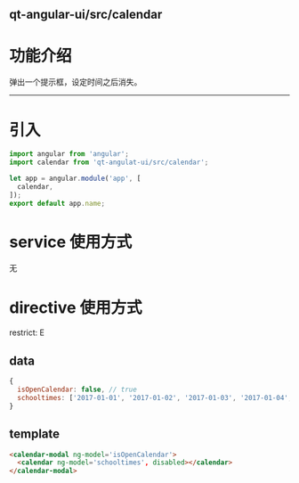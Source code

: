 qt-angular-ui/src/calendar
---

# 功能介绍
弹出一个提示框，设定时间之后消失。

---

# 引入

```javascript
import angular from 'angular';
import calendar from 'qt-angulat-ui/src/calendar';

let app = angular.module('app', [
  calendar,
]);
export default app.name;

```

# service 使用方式
无

# directive 使用方式
restrict: E

## data

```javascript
{
  isOpenCalendar: false, // true
  schooltimes: ['2017-01-01', '2017-01-02', '2017-01-03', '2017-01-04', '2017-01-05', '2017-01-06', '2017-01-07', '2017-01-08'];
}
```
## template

```html
<calendar-modal ng-model='isOpenCalendar'>
  <calendar ng-model='schooltimes', disabled></calendar>
</calendar-modal>
```
